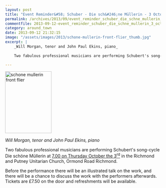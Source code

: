 ```yaml
---
layout: post
title: "Event Reminder&#58; Schuber - Die sch&#246;ne Müllerin - 3 October 2013"
permalink: /archives/2013/09/event_reminder_schuber_die_schne_mullerin_3_octobe.html
commentfile: 2013-09-12-event_reminder_schuber_die_schne_mullerin_3_octobe
category: around_town
date: 2013-09-12 21:32:15
image: "/assets/images/2013/schone-mullerin-front-flier_thumb.jpg"
excerpt: |
    _Will Morgan, tenor and John Paul Ekins, piano_
    
    Two fabulous professional musicians are performing Schubert's song-cycle Die sch&#246;ne M&#252;llerin at <a href="https://stmargarets.london/event/concert/20">7.00 on Thursday October the 3<sup>rd</sup></a>

---
```


<a href="/assets/images/2013/schone-mullerin-front-flier.jpg" title="See larger version of - schone mullerin front flier"><img src="/assets/images/2013/schone-mullerin-front-flier_thumb.jpg" width="150" height="200" alt="schone mullerin front flier" class="photo right" /></a>

*Will Morgan, tenor and John Paul Ekins, piano*

Two fabulous professional musicians are performing Schubert's song-cycle Die schöne Müllerin at [7.00 on Thursday October the 3<sup>rd</sup>](/event/concert/200705144140) in the Richmond and Putney Unitarian Church, Ormond Road Richmond.

Before the performance there will be an illustrated talk on the work, and there will be a chance to discuss the work with the performers afterwards. Tickets are £7.50 on the door and refreshments will be available.
